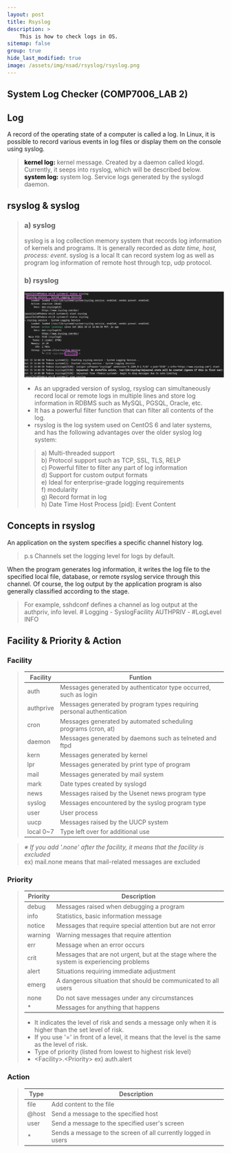 ```yaml
---
layout: post
title: Rsyslog
description: >
    This is how to check logs in OS.
sitemap: false
group: true
hide_last_modified: true
image: /assets/img/nsad/rsyslog/rsyslog.png
---
```


## System Log Checker (COMP7006_LAB 2)


## Log
A record of the operating state of a computer is called a log. In Linux, it is possible to record various events in log files or display them on the console using syslog.
> **<span style="color:black">kernel log:</span>** kernel message. Created by a daemon called klogd. Currently, it seeps into rsyslog, which will be described below. <br/>
> **<span style="color:black">system log:</span>** system log. Service logs generated by the syslogd daemon.<br/>


## rsyslog & syslog
> ### a) syslog
> syslog is a log collection memory system that records log information of kernels and programs. It is generally recorded as *date time, host, process: event*. syslog is a local It can record system log as well as program log information of remote host through tcp, udp protocol.
> ### b) rsyslog
> ![Status](/assets/img/nsad/rsyslog/rsyslog_status.png "Status")
> - As an upgraded version of syslog, rsyslog can simultaneously record local or remote logs in multiple lines and store log information in RDBMS such as MySQL, PGSQL, Oracle, etc. 
> - It has a powerful filter function that can filter all contents of the log.
> - rsyslog is the log system used on CentOS 6 and later systems, and has the following advantages over the older syslog log system:
>>   a) Multi-threaded support<br/>
>>   b) Protocol support such as TCP, SSL, TLS, RELP<br/>
>>   c) Powerful filter to filter any part of log information<br/>
>>   d) Support for custom output formats<br/>
>>   e) Ideal for enterprise-grade logging requirements<br/>
>>   f) modularity<br/>
>>   g) Record format in log<br/>
>>   h) Date Time Host Process [pid]: Event Content<br/>


## Concepts in rsyslog
An application on the system specifies a specific channel history log.
> p.s Channels set the logging level for logs by default. <br/>

When the program generates log information, it writes the log file to the specified local file, database, or remote rsyslog service through this channel.
Of course, the log output by the application program is also generally classified according to the stage. 
> For example, sshdconf defines a channel as log output at the authpriv, info level. # Logging - SyslogFacility AUTHPRIV - #LogLevel INFO


## Facility & Priority & Action
### Facility

>| Facility | Funtion |
>|----------|---------|
>|auth|Messages generated by authenticator type occurred, such as login|
>|authprive|Messages generated by program types requiring personal authentication|
>|cron|Messages generated by automated scheduling programs (cron, at)|
>|daemon|Messages generated by daemons such as telneted and ftpd|
>|kern|Messages generated by kernel|
>|lpr|Messages generated by print type of program|
>|mail|Messages generated by mail system|
>|mark|Date types created by syslogd| 
>|news|Messages raised by the Usenet news program type| 
>|syslog|Messages encountered by the syslog program type|
>|user|User process|
>|uucp|Messages raised by the UUCP system|
>|local 0~7|Type left over for additional use|

> *※ If you add '.none' after the facility, it means that the facility is excluded <br/>*
> ex) mail.none means that mail-related messages are excluded <br/>

### Priority
> 
> | Priority | Description |
> |----------|-------------|
> |  debug   | Messages raised when debugging a program    |
> |   info   | Statistics, basic information message       |
> |  notice  | Messages that require special attention but are not error | 
> |  warning | Warning messages that require attention     |
> |    err   | Message when an error occurs                |
> |   crit   | Messages that are not urgent, but at the stage where the system is experiencing problems |
> |   alert  | Situations requiring immediate adjustment   |
> |   emerg  | A dangerous situation that should be communicated to all users |
> |   none   | Do not save messages under any circumstances|
> |     *    | Messages for anything that happens          |
> 
> - It indicates the level of risk and sends a message only when it is higher than the set level of risk.<br/>
> - If you use '=' in front of a level, it means that the level is the same as the level of risk.<br/>
> - Type of priority (listed from lowest to highest risk level)<br/>
> - \<Facility>.\<Priority>   ex) auth.alert

### Action
> 
> | Type | Description |
> |------|-------------|
> |   file   | Add content to the file |
> |   @host  | Send a message to the specified host |
> |   user   | Send a message to the specified user's screen |
> |    *     | Sends a message to the screen of all currently logged in users |




